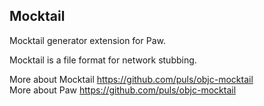 Mocktail
---

Mocktail generator extension for Paw.

Mocktail is a file format for network stubbing.

More about Mocktail https://github.com/puls/objc-mocktail    
More about Paw https://github.com/puls/objc-mocktail
